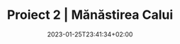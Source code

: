 ---
title: "Proiect 2 | Mănăstirea Calui"
keywords: ["Manastirea Calui"]
date: 2023-01-25T23:41:34+02:00
draft: false
type: page
layout: proiect2
sitemap_exclude: false

sitemap:
  changefreq: weekly
  filename: sitemap.xml
  priority: 1
  

#----------------------------------------------------/
# Page
#----------------------------------------------------/
page:
  title: "Proiect <span>2</span>"

---